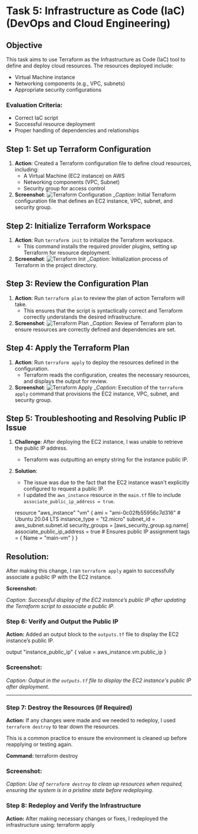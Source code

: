 # Task 5: Infrastructure as Code (IaC) (DevOps and Cloud Engineering)

## Objective

This task aims to use Terraform as the Infrastructure as Code (IaC) tool to define and deploy cloud resources. The resources deployed include:
- Virtual Machine instance
- Networking components (e.g., VPC, subnets)
- Appropriate security configurations

### **Evaluation Criteria:**
- Correct IaC script
- Successful resource deployment
- Proper handling of dependencies and relationships


## Step 1: Set up Terraform Configuration

1. **Action**: Created a Terraform configuration file to define cloud resources, including:
   - A Virtual Machine (EC2 instance) on AWS
   - Networking components (VPC, Subnet)
   - Security group for access control
2. **Screenshot**:
   ![Terraform Configuration](./path/to/screenshot1.png)
   _*Caption*: Initial Terraform configuration file that defines an EC2 instance, VPC, subnet, and security group.


## Step 2: Initialize Terraform Workspace

1. **Action**: Run `terraform init` to initialize the Terraform workspace.
   - This command installs the required provider plugins, setting up Terraform for resource deployment.
2. **Screenshot**:
   ![Terraform Init](./path/to/screenshot2.png)
   _*Caption*: Initialization process of Terraform in the project directory.


## Step 3: Review the Configuration Plan

1. **Action**: Run `terraform plan` to review the plan of action Terraform will take.
   - This ensures that the script is syntactically correct and Terraform correctly understands the desired infrastructure.
2. **Screenshot**:
   ![Terraform Plan](./path/to/screenshot3.png)
   _*Caption*: Review of Terraform plan to ensure resources are correctly defined and dependencies are set.

## Step 4: Apply the Terraform Plan

1. **Action**: Run `terraform apply` to deploy the resources defined in the configuration.
   - Terraform reads the configuration, creates the necessary resources, and displays the output for review.
2. **Screenshot**:
   ![Terraform Apply](./path/to/screenshot4.png)
   _*Caption*: Execution of the `terraform apply` command that provisions the EC2 instance, VPC, subnet, and security group.


## Step 5: Troubleshooting and Resolving Public IP Issue

1. **Challenge**: After deploying the EC2 instance, I was unable to retrieve the public IP address.
   - Terraform was outputting an empty string for the instance public IP.
   
2. **Solution**: 
   - The issue was due to the fact that the EC2 instance wasn't explicitly configured to request a public IP. 
   - I updated the `aws_instance` resource in the `main.tf` file to include `associate_public_ip_address = true`.
   
   resource "aws_instance" "vm" {
     ami                      = "ami-0c02fb55956c7d316"  # Ubuntu 20.04 LTS
     instance_type            = "t2.micro"
     subnet_id                = aws_subnet.subnet.id
     security_groups          = [aws_security_group.sg.name]
     associate_public_ip_address = true  # Ensures public IP assignment
     tags = {
       Name = "main-vm"
     }
   }
   
## Resolution:

After making this change, I ran `terraform apply` again to successfully associate a public IP with the EC2 instance.

**Screenshot:**

_Caption: Successful display of the EC2 instance’s public IP after updating the Terraform script to associate a public IP._

### Step 6: Verify and Output the Public IP

**Action:** Added an output block to the `outputs.tf` file to display the EC2 instance’s public IP.

output "instance_public_ip" {
  value = aws_instance.vm.public_ip
}
### Screenshot:

_Caption: Output in the `outputs.tf` file to display the EC2 instance's public IP after deployment._

---

### Step 7: Destroy the Resources (If Required)

**Action:** If any changes were made and we needed to redeploy, I used `terraform destroy` to tear down the resources.

This is a common practice to ensure the environment is cleaned up before reapplying or testing again.

**Command:**
terraform destroy
### Screenshot:
_Caption: Use of `terraform destroy` to clean up resources when required, ensuring the system is in a pristine state before redeploying._

### Step 8: Redeploy and Verify the Infrastructure

**Action:** After making necessary changes or fixes, I redeployed the infrastructure using:
terraform apply

